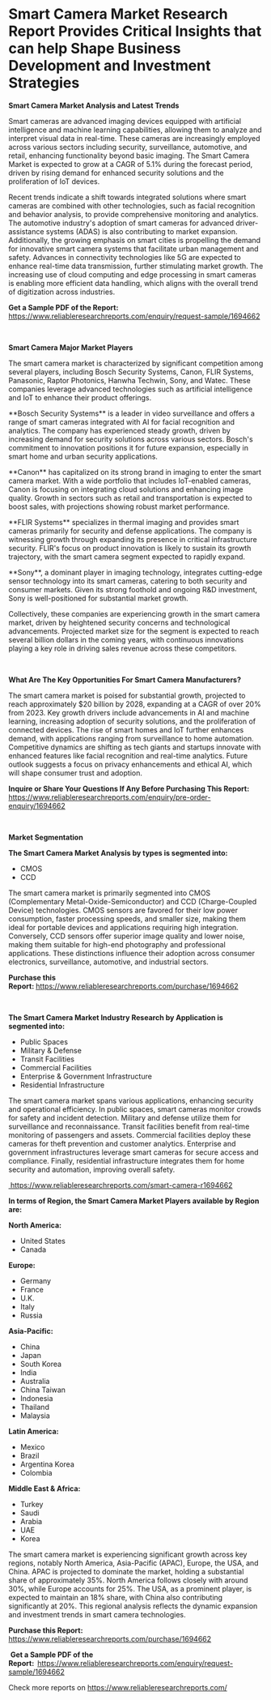 <p><h1>Smart Camera Market Research Report Provides Critical Insights that can help Shape Business Development and Investment Strategies</h1></p><p><strong>Smart Camera Market Analysis and Latest Trends</strong></p>
<p><p>Smart cameras are advanced imaging devices equipped with artificial intelligence and machine learning capabilities, allowing them to analyze and interpret visual data in real-time. These cameras are increasingly employed across various sectors including security, surveillance, automotive, and retail, enhancing functionality beyond basic imaging. The Smart Camera Market is expected to grow at a CAGR of 5.1% during the forecast period, driven by rising demand for enhanced security solutions and the proliferation of IoT devices.</p><p>Recent trends indicate a shift towards integrated solutions where smart cameras are combined with other technologies, such as facial recognition and behavior analysis, to provide comprehensive monitoring and analytics. The automotive industry's adoption of smart cameras for advanced driver-assistance systems (ADAS) is also contributing to market expansion. Additionally, the growing emphasis on smart cities is propelling the demand for innovative smart camera systems that facilitate urban management and safety. Advances in connectivity technologies like 5G are expected to enhance real-time data transmission, further stimulating market growth. The increasing use of cloud computing and edge processing in smart cameras is enabling more efficient data handling, which aligns with the overall trend of digitization across industries.</p></p>
<p><strong>Get a Sample PDF of the Report:&nbsp;</strong> <a href="https://www.reliableresearchreports.com/enquiry/request-sample/1694662?utm_campaign=2957&utm_medium=2&utm_source=Github&utm_content=ia&utm_term=06042025&utm_id=smart-camera">https://www.reliableresearchreports.com/enquiry/request-sample/1694662</a></p>
<p>&nbsp;</p>
<p><strong>Smart Camera Major Market Players</strong></p>
<p><p>The smart camera market is characterized by significant competition among several players, including Bosch Security Systems, Canon, FLIR Systems, Panasonic, Raptor Photonics, Hanwha Techwin, Sony, and Watec. These companies leverage advanced technologies such as artificial intelligence and IoT to enhance their product offerings.</p><p>**Bosch Security Systems** is a leader in video surveillance and offers a range of smart cameras integrated with AI for facial recognition and analytics. The company has experienced steady growth, driven by increasing demand for security solutions across various sectors. Bosch's commitment to innovation positions it for future expansion, especially in smart home and urban security applications.</p><p>**Canon** has capitalized on its strong brand in imaging to enter the smart camera market. With a wide portfolio that includes IoT-enabled cameras, Canon is focusing on integrating cloud solutions and enhancing image quality. Growth in sectors such as retail and transportation is expected to boost sales, with projections showing robust market performance.</p><p>**FLIR Systems** specializes in thermal imaging and provides smart cameras primarily for security and defense applications. The company is witnessing growth through expanding its presence in critical infrastructure security. FLIR's focus on product innovation is likely to sustain its growth trajectory, with the smart camera segment expected to rapidly expand.</p><p>**Sony**, a dominant player in imaging technology, integrates cutting-edge sensor technology into its smart cameras, catering to both security and consumer markets. Given its strong foothold and ongoing R&D investment, Sony is well-positioned for substantial market growth.</p><p>Collectively, these companies are experiencing growth in the smart camera market, driven by heightened security concerns and technological advancements. Projected market size for the segment is expected to reach several billion dollars in the coming years, with continuous innovations playing a key role in driving sales revenue across these competitors.</p></p>
<p>&nbsp;</p>
<p><strong>What Are The Key Opportunities For Smart Camera Manufacturers?</strong></p>
<p><p>The smart camera market is poised for substantial growth, projected to reach approximately $20 billion by 2028, expanding at a CAGR of over 20% from 2023. Key growth drivers include advancements in AI and machine learning, increasing adoption of security solutions, and the proliferation of connected devices. The rise of smart homes and IoT further enhances demand, with applications ranging from surveillance to home automation. Competitive dynamics are shifting as tech giants and startups innovate with enhanced features like facial recognition and real-time analytics. Future outlook suggests a focus on privacy enhancements and ethical AI, which will shape consumer trust and adoption.</p></p>
<p><strong>Inquire or Share Your Questions If Any Before Purchasing This Report:</strong> <a href="https://www.reliableresearchreports.com/enquiry/pre-order-enquiry/1694662?utm_campaign=2957&utm_medium=2&utm_source=Github&utm_content=ia&utm_term=06042025&utm_id=smart-camera">https://www.reliableresearchreports.com/enquiry/pre-order-enquiry/1694662</a></p>
<p>&nbsp;</p>
<p><strong>Market Segmentation</strong></p>
<p><strong>The Smart Camera Market Analysis by types is segmented into:</strong></p>
<p><ul><li>CMOS</li><li>CCD</li></ul></p>
<p><p>The smart camera market is primarily segmented into CMOS (Complementary Metal-Oxide-Semiconductor) and CCD (Charge-Coupled Device) technologies. CMOS sensors are favored for their low power consumption, faster processing speeds, and smaller size, making them ideal for portable devices and applications requiring high integration. Conversely, CCD sensors offer superior image quality and lower noise, making them suitable for high-end photography and professional applications. These distinctions influence their adoption across consumer electronics, surveillance, automotive, and industrial sectors.</p></p>
<p><strong>Purchase this Report:&nbsp;</strong><a href="https://www.reliableresearchreports.com/purchase/1694662?utm_campaign=2957&utm_medium=2&utm_source=Github&utm_content=ia&utm_term=06042025&utm_id=smart-camera">https://www.reliableresearchreports.com/purchase/1694662</a></p>
<p>&nbsp;</p>
<p><strong>The Smart Camera Market Industry Research by Application is segmented into:</strong></p>
<p><ul><li>Public Spaces</li><li>Military & Defense</li><li>Transit Facilities</li><li>Commercial Facilities</li><li>Enterprise & Government Infrastructure</li><li>Residential Infrastructure</li></ul></p>
<p><p>The smart camera market spans various applications, enhancing security and operational efficiency. In public spaces, smart cameras monitor crowds for safety and incident detection. Military and defense utilize them for surveillance and reconnaissance. Transit facilities benefit from real-time monitoring of passengers and assets. Commercial facilities deploy these cameras for theft prevention and customer analytics. Enterprise and government infrastructures leverage smart cameras for secure access and compliance. Finally, residential infrastructure integrates them for home security and automation, improving overall safety.</p></p>
<p><a href="https://www.reliableresearchreports.com/smart-camera-r1694662?utm_campaign=2957&utm_medium=2&utm_source=Github&utm_content=ia&utm_term=06042025&utm_id=smart-camera">&nbsp;https://www.reliableresearchreports.com/smart-camera-r1694662</a></p>
<p><strong>In terms of Region, the Smart Camera Market Players available by Region are:</strong></p>
<p>
    <p> <strong> North America: </strong>
        <ul>
            <li>United States</li>
            <li>Canada</li>
        </ul>
        </p> 
    <p> <strong> Europe: </strong>
        <ul>
            <li>Germany</li>
            <li>France</li>
            <li>U.K.</li>
            <li>Italy</li>
            <li>Russia</li>
        </ul>
        </p> 
    <p> <strong> Asia-Pacific: </strong>
        <ul>
            <li>China</li>
            <li>Japan</li>
            <li>South Korea</li>
            <li>India</li>
            <li>Australia</li>
            <li>China Taiwan</li>
            <li>Indonesia</li>
            <li>Thailand</li>
            <li>Malaysia</li>
        </ul>
        </p> 
    <p> <strong> Latin America: </strong>
        <ul>
            <li>Mexico</li>
            <li>Brazil</li>
            <li>Argentina Korea</li>
            <li>Colombia</li>
        </ul>
        </p> 
    <p> <strong> Middle East & Africa: </strong>
        <ul>
            <li>Turkey</li>
            <li>Saudi</li>
            <li>Arabia</li>
            <li>UAE</li>
            <li>Korea</li>
        </ul>
    </p>
    </p>
<p><p>The smart camera market is experiencing significant growth across key regions, notably North America, Asia-Pacific (APAC), Europe, the USA, and China. APAC is projected to dominate the market, holding a substantial share of approximately 35%. North America follows closely with around 30%, while Europe accounts for 25%. The USA, as a prominent player, is expected to maintain an 18% share, with China also contributing significantly at 20%. This regional analysis reflects the dynamic expansion and investment trends in smart camera technologies.</p></p>
<p><strong>Purchase this Report: </strong><a href="https://www.reliableresearchreports.com/purchase/1694662?utm_campaign=2957&utm_medium=2&utm_source=Github&utm_content=ia&utm_term=06042025&utm_id=smart-camera">https://www.reliableresearchreports.com/purchase/1694662</a></p>
<p>&nbsp;<strong>Get a Sample PDF of the Report:&nbsp;&nbsp;</strong><a href="https://www.reliableresearchreports.com/enquiry/request-sample/1694662?utm_campaign=2957&utm_medium=2&utm_source=Github&utm_content=ia&utm_term=06042025&utm_id=smart-camera">https://www.reliableresearchreports.com/enquiry/request-sample/1694662</a></p>
<p><strong></strong></p>
<p>Check more reports on <a href="https://www.reliableresearchreports.com/?utm_campaign=2957&utm_medium=2&utm_source=Github&utm_content=ia&utm_term=06042025&utm_id=smart-camera">https://www.reliableresearchreports.com/</a></p>